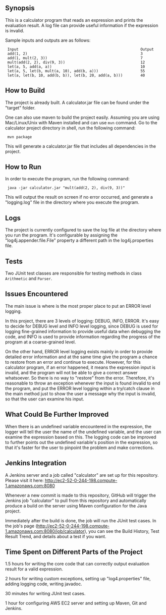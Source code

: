 ## Synopsis

This is a calculator program that reads an expression and prints the evaluation result. A log file can provide useful information if the expression is invalid.

Sample inputs and outputs are as follows:

     Input                                                       Output
     add(1, 2)                                                   3
     add(1, mult(2, 3))                                          7
     mult(add(2, 2), div(9, 3))                                  12
     let(a, 5, add(a, a))                                        10
     let(a, 5, let(b, mult(a, 10), add(b, a)))                   55
     let(a, let(b, 10, add(b, b)), let(b, 20, add(a, b)))        40

## How to Build

The project is already built. A calculator.jar file can be found under the "target" folder.

One can also use maven to build the project easily. Assuming you are using Mac/Linux/Unix with Maven installed and can use <code>mvn</code> command. Go to the calculator project directory in shell, run the following command:

     mvn package

This will generate a calculator.jar file that includes all dependencies in the project.

## How to Run

In order to execute the program, run the following command:

     java -jar calculator.jar "mult(add(2, 2), div(9, 3))"

This will output the result on screen if no error occurred, and generate a "logging.log" file in the directory where you execute the program.

## Logs

The project is currently configured to save the log file at the directory where you run the program. It's configurable by assigning the "log4j.appender.file.File" property a different path in the log4j.properties file.

## Tests

Two JUnit test classes are responsible for testing methods in class <code>Arithmetic</code> and <code>Parser</code>.

## Issues Encountered

The main issue is where is the most proper place to put an ERROR level logging.

In this project, there are 3 levels of logging: DEBUG, INFO, ERROR. It's easy to decide for DEBUG level and INFO level logging, since DEBUG is used for logging fine-grained information to provide useful data when debugging the code, and INFO is used to provide information regarding the progress of the program at a coarse-grained level.

On the other hand, ERROR level logging exists mainly in order to provide detailed error information and at the same time give the program a chance to restore from an error and continue to execute. However, for this calculator program, if an error happened, it means the expression input is invalid, and the program will not be able to give a correct answer whatsoever. So there is no way to "restore" from the error. Therefore, it's reasonable to throw an exception whenever the input is found invalid to end the program, and put the ERROR level logging within a try/catch clause in the main method just to show the user a message why the input is invalid, so that the user can examine his input.

## What Could Be Further Improved

When there is an undefined variable encountered in the expression, the logger will tell the user the name of the undefined variable, and the user can examine the expression based on this. The logging code can be improved to further points out the undefined variable's position in the expression, so that it's faster for the user to pinpoint the problem and make corrections.

## Jenkins Integration

A Jenkins server and a job called "calculator" are set up for this repository. Please visit it here: http://ec2-52-0-244-198.compute-1.amazonaws.com:8080

Whenever a new commit is made to this repository, GitHub will trigger the Jenkins job "calculator" to pull from this repository and automatically produce a build on the server using Maven configuration for the Java project.

Immediately after the build is done, the job will run the JUnit test cases. In the job's page (http://ec2-52-0-244-198.compute-1.amazonaws.com:8080/job/calculator), you can see the Build History, Test Result Trend, and details about a test if you want.

## Time Spent on Different Parts of the Project

1.5 hours for writing the core code that can correctly output evaluation result for a valid expression.

2 hours for writing custom exceptions, setting up "log4.properties" file, adding logging code, writing javadoc.

30 minutes for writing JUnit test cases.

1 hour for configuring AWS EC2 server and setting up Maven, Git and Jenkins.
